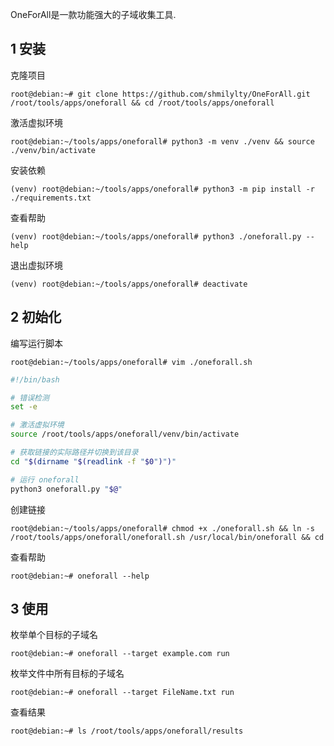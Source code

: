 OneForAll是一款功能强大的子域收集工具.

## 1 安装

克隆项目

```
root@debian:~# git clone https://github.com/shmilylty/OneForAll.git /root/tools/apps/oneforall && cd /root/tools/apps/oneforall
```

激活虚拟环境

```
root@debian:~/tools/apps/oneforall# python3 -m venv ./venv && source ./venv/bin/activate
```

安装依赖

```
(venv) root@debian:~/tools/apps/oneforall# python3 -m pip install -r ./requirements.txt
```

查看帮助

```
(venv) root@debian:~/tools/apps/oneforall# python3 ./oneforall.py --help
```

退出虚拟环境

```
(venv) root@debian:~/tools/apps/oneforall# deactivate
```

## 2 初始化

编写运行脚本

```
root@debian:~/tools/apps/oneforall# vim ./oneforall.sh
```

```sh
#!/bin/bash

# 错误检测
set -e

# 激活虚拟环境
source /root/tools/apps/oneforall/venv/bin/activate

# 获取链接的实际路径并切换到该目录
cd "$(dirname "$(readlink -f "$0")")"

# 运行 oneforall
python3 oneforall.py "$@"
```

创建链接

```
root@debian:~/tools/apps/oneforall# chmod +x ./oneforall.sh && ln -s /root/tools/apps/oneforall/oneforall.sh /usr/local/bin/oneforall && cd
```

查看帮助

```
root@debian:~# oneforall --help
```

## 3 使用

枚举单个目标的子域名

```
root@debian:~# oneforall --target example.com run
```

枚举文件中所有目标的子域名

```
root@debian:~# oneforall --target FileName.txt run
```

查看结果

```
root@debian:~# ls /root/tools/apps/oneforall/results
```

